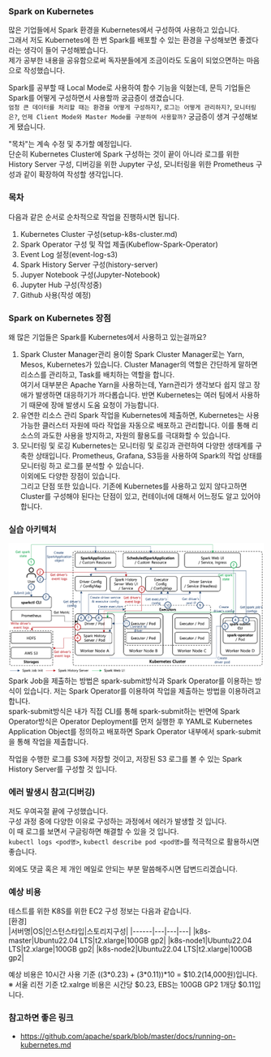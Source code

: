 ### Spark on Kubernetes
많은 기업들에서 Spark 환경을 Kubernetes에서 구성하여 사용하고 있습니다.  
그래서 저도 Kubernetes에 한 번 Spark를 배포할 수 있는 환경을 구성해보면 좋겠다라는 생각이 들어 구성해봤습니다.  
제가 공부한 내용을 공유함으로써 독자분들에게 조금이라도 도움이 되었으면하는 마음으로 작성했습니다.  
  
Spark를 공부할 때 Local Mode로 사용하여 함수 기능을 익혔는데, 문득 기업들은 Spark를 어떻게 구성하면서 사용할까 궁금증이 생겼습니다.  
`엄청 큰 데이터를 처리할 때는 환경을 어떻게 구성하지?`, `로그는 어떻게 관리하지?`, `모니터링은?`, `언제 Client Mode와 Master Mode를 구분하여 사용할까?` 궁금증이 생겨 구성해보게 됐습니다.  
  
"목차"는 계속 수정 및 추가할 예정입니다.  
단순히 Kubernetes Cluster에 Spark 구성하는 것이 끝이 아니라 로그를 위한 History Server 구성, 디버깅을 위한 Jupyter 구성, 모니터링을 위한 Prometheus 구성과 같이 확장하여 작성할 생각입니다.  

### 목차
다음과 같은 순서로 순차적으로 작업을 진행하시면 됩니다.  
1. Kubernetes Cluster 구성(setup-k8s-cluster.md)
2. Spark Operator 구성 및 작업 제출(Kubeflow-Spark-Operator)
3. Event Log 설정(event-log-s3)
4. Spark History Server 구성(history-server)
5. Jupyer Notebook 구성(Jupyter-Notebook)
6. Jupyter Hub 구성(작성중)
7. Github 사용(작성 예정)

### Spark on Kubernetes 장점
왜 많은 기업들은 Spark를 Kubernetes에서 사용하고 있는걸까요?  
1. Spark Cluster Manager관리 용이함
Spark Cluster Manager로는 Yarn, Mesos, Kubernetes가 있습니다. Cluster Manager의 역할은 간단하게 말하면 리소스를 관리하고, Task를 배치하는 역할을 합니다.  
여기서 대부분은 Apache Yarn을 사용하는데, Yarn관리가 생각보다 쉽지 않고 장애가 발생하면 대응하기가 까다롭습니다. 반면 Kubernetes는 여러 팀에서 사용하기 때문에 장애 발생시 도움 요청이 가능합니다.
2. 유연한 리소스 관리
Spark 작업을 Kubernetes에 제출하면, Kubernetes는 사용 가능한 클러스터 자원에 따라 작업을 자동으로 배포하고 관리합니다. 이를 통해 리소스의 과도한 사용을 방지하고, 자원의 활용도를 극대화할 수 있습니다.
3. 모니터링 및 로깅
Kubernetes는 모니터링 및 로깅과 관련하여 다양한 생태계를 구축한 상태입니다. Prometheus, Grafana, S3등을 사용하여 Spark의 작업 상태를 모니터링 하고 로그를 분석할 수 있습니다.  
이외에도 다양한 장점이 있습니다.  
그리고 단점 또한 있습니다. 기존에 Kubernetes를 사용하고 있지 않다고하면 Cluster를 구성해야 된다는 단점이 있고, 컨테이너에 대해서 어느정도 알고 있어야 합니다.  

### 실습 아키텍처
![practice-architecture](/images/practice-architecture.png)  
Spark Job을 제출하는 방법은 spark-submit방식과 Spark Operator를 이용하는 방식이 있습니다. 저는 Spark Operator를 이용하여 작업을 제출하는 방법을 이용하려고합니다.  
spark-submit방식은 내가 직접 CLI를 통해 spark-submit하는 반면에 Spark Operator방식은 Operator Deployment를 먼저 실행한 후 YAML로 Kubernetes Application Object를 정의하고 배포하면 Spark Operator 내부에서 spark-submit을 통해 작업을 제출합니다.  
  
작업을 수행한 로그를 S3에 저장할 것이고, 저장된 S3 로그를 볼 수 있는 Spark History Server를 구성할 것 입니다.  

### 에러 발생시 참고(디버깅)
저도 우여곡절 끝에 구성했습니다.  
구성 과정 중에 다양한 이유로 구성하는 과정에서 에러가 발생할 것 입니다.  
이 때 로그를 보면서 구글링하면 해결할 수 있을 것 입니다.  
`kubectl logs <pod명>`, `kubectl describe pod <pod명>`를 적극적으로 활용하시면 좋습니다.  
  
외에도 댓글 혹은 제 개인 메일로 안되는 부분 말씀해주시면 답변드리겠습니다.  

### 예상 비용
테스트를 위한 K8S를 위한 EC2 구성 정보는 다음과 같습니다.  
[환경]  
|서버명|OS|인스턴스타입|스토리지구성|
|------|---|---|---|
|k8s-master|Ubuntu22.04 LTS|t2.xlarge|100GB gp2|
|k8s-node1|Ubuntu22.04 LTS|t2.xlarge|100GB gp2|
|k8s-node2|Ubuntu22.04 LTS|t2.xlarge|100GB gp2|
  
예상 비용은 10시간 사용 기준 ((3*$0.23) + (3*$0.11))*10 = $10.2(14,000원)입니다.  
※ 서울 리전 기준 t2.xalrge 비용은 시간당 $0.23, EBS는 100GB GP2 1개당 $0.11입니다.  

### 참고하면 좋은 링크
- https://github.com/apache/spark/blob/master/docs/running-on-kubernetes.md